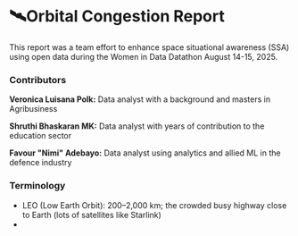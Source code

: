 # 🛰️Orbital Congestion Report

This report was a team effort to enhance space situational awareness (SSA) using open data during the Women in Data Datathon August 14-15, 2025.

### Contributors
**Veronica Luisana Polk:** Data analyst with a background and masters in Agribusiness

**Shruthi Bhaskaran MK:** Data analyst with years of contribution to the education sector

**Favour "Nimi" Adebayo:** Data analyst using analytics and allied ML in the defence industry

### Terminology
* LEO (Low Earth Orbit): 200–2,000 km; the crowded busy highway close to Earth (lots of satellites like Starlink)
* 
